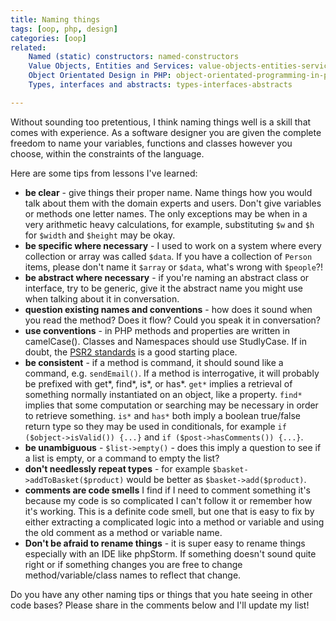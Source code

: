 ```yaml
---
title: Naming things
tags: [oop, php, design]
categories: [oop]
related:
    Named (static) constructors: named-constructors
    Value Objects, Entities and Services: value-objects-entities-services
    Object Orientated Design in PHP: object-orientated-programming-in-php
    Types, interfaces and abstracts: types-interfaces-abstracts

---
```


Without sounding too pretentious, I think naming things well is a skill that comes with experience. As a software designer you are given the complete freedom to name your variables, functions and classes however you choose, within the constraints of the language.

Here are some tips from lessons I've learned:

 - __be clear__ - give things their proper name. Name things how you would talk about them with the domain experts and users. Don't give variables or methods one letter names. The only exceptions may be when in a very arithmetic heavy calculations, for example, substituting `$w` and `$h` for `$width` and `$height` may be okay.
 - __be specific where necessary__ - I used to work on a system where every collection or array was called `$data`. If you have a collection of `Person` items, please don't name it `$array` or `$data`, what's wrong with `$people`?!
 - __be abstract where necessary__ - if you're naming an abstract class or interface, try to be generic, give it the abstract name you might use when talking about it in conversation.
 - __question existing names and conventions__ - how does it sound when you read the method? Does it flow? Could you speak it in conversation?
 - __use conventions__ - in PHP methods and properties are written in camelCase(). Classes and Namespaces should use StudlyCase. If in doubt, the [PSR2 standards](http://www.php-fig.org/psr/psr-2/) is a good starting place.
 - __be consistent__ - if a method is command, it should sound like a command, e.g. `sendEmail()`. If a method is interrogative, it will probably be prefixed with get*, find*, is*, or has*. `get*` implies a retrieval of something normally instantiated on an object, like a property. `find*` implies that some computation or searching may be necessary in order to retrieve something. `is*` and `has*` both imply a boolean true/false return type so they may be used in conditionals, for example `if ($object->isValid()) {...}` and `if ($post->hasComments()) {...}`.
 - __be unambiguous__ - `$list->empty()` - does this imply a question to see if a list is empty, or a command to empty the list?
 - __don't needlessly repeat types__ - for example `$basket->addToBasket($product)` would be better as `$basket->add($product)`.
 - __comments are code smells__ I find if I need to comment something it's because my code is so complicated I can't follow it or remember how it's working. This is a definite code smell, but one that is easy to fix by either extracting a complicated logic into a method or variable and using the old comment as a method or variable name.
 - __Don't be afraid to rename things__ - it is super easy to rename things especially with an IDE like phpStorm. If something doesn't sound quite right or if something changes you are free to change method/variable/class names to reflect that change. 

Do you have any other naming tips or things that you hate seeing in other code bases? Please share in the comments below and I'll update my list!